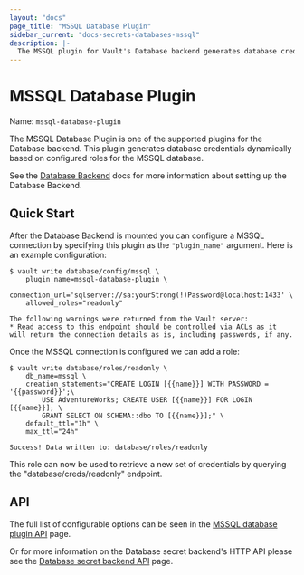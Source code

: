 ```yaml
---
layout: "docs"
page_title: "MSSQL Database Plugin"
sidebar_current: "docs-secrets-databases-mssql"
description: |-
  The MSSQL plugin for Vault's Database backend generates database credentials to access Microsoft SQL Server.
---
```


# MSSQL Database Plugin

Name: `mssql-database-plugin`

The MSSQL Database Plugin is one of the supported plugins for the Database
backend. This plugin generates database credentials dynamically based on
configured roles for the MSSQL database.

See the [Database Backend](/docs/secret/database/index.html) docs for more
information about setting up the Database Backend.

## Quick Start

After the Database Backend is mounted you can configure a MSSQL connection
by specifying this plugin as the `"plugin_name"` argument. Here is an example
configuration: 

```
$ vault write database/config/mssql \
    plugin_name=mssql-database-plugin \
    connection_url='sqlserver://sa:yourStrong(!)Password@localhost:1433' \
    allowed_roles="readonly"

The following warnings were returned from the Vault server:
* Read access to this endpoint should be controlled via ACLs as it will return the connection details as is, including passwords, if any.
```

Once the MSSQL connection is configured we can add a role:

```
$ vault write database/roles/readonly \
    db_name=mssql \
    creation_statements="CREATE LOGIN [{{name}}] WITH PASSWORD = '{{password}}';\
        USE AdventureWorks; CREATE USER [{{name}}] FOR LOGIN [{{name}}]; \
        GRANT SELECT ON SCHEMA::dbo TO [{{name}}];" \
    default_ttl="1h" \
    max_ttl="24h"

Success! Data written to: database/roles/readonly
```

This role can now be used to retrieve a new set of credentials by querying the
"database/creds/readonly" endpoint.

## API

The full list of configurable options can be seen in the [MSSQL database
plugin API](/api/secret/database/mssql.html) page.

Or for more information on the Database secret backend's HTTP API please see the [Database secret
backend API](/api/secret/database/index.html) page.

